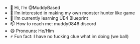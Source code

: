 - 👋 Hi, I’m @MuddyBased
- 👀 I’m interested in making my own monster hunter like game
- 🌱 I’m currently learning UE4 Blueprint
- 📫 How to reach me: muddy0846 discord
- 😄 Pronouns: He/Him
- ⚡ Fun fact: I have no fucking clue what im doing (we ball)

<!---
MuddyBased/MuddyBased is a ✨ special ✨ repository because its `README.md` (this file) appears on your GitHub profile.
You can click the Preview link to take a look at your changes.
--->
